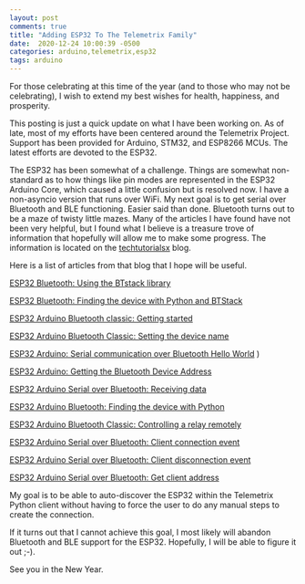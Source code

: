 ```yaml
---
layout: post
comments: true
title: "Adding ESP32 To The Telemetrix Family"
date:  2020-12-24 10:00:39 -0500
categories: arduino,telemetrix,esp32
tags: arduino
---
```


For those celebrating at this time of the year (and to those who may not be celebrating), I wish to extend my best wishes for health, happiness,
and prosperity.


This posting is just a quick update on what I have been working on. As of late, most of my efforts have been centered
around the Telemetrix Project. Support has been provided for Arduino, STM32, and ESP8266 MCUs. The latest
efforts are devoted to the ESP32. 

The ESP32 has been somewhat of a challenge. Things are somewhat non-standard as to how things like 
pin modes are represented in the ESP32 Arduino Core, which caused a little confusion but is resolved now.
I have a non-asyncio version that runs over WiFi. My next goal is to get serial over Bluetooth and BLE functioning.
Easier said than done. Bluetooth turns out to be a maze of twisty little mazes. Many of the articles I have found have 
not been very helpful, but I found what I believe is a treasure trove of information that hopefully will allow me
to make some progress. The information is located on the [techtutorialsx](https://techtutorialsx.com/) blog.

Here is a list of articles from that blog that I hope will be useful.


[ESP32 Bluetooth: Using the BTstack library](https://techtutorialsx.com/2017/07/08/esp32-bluetooth-using-the-btstack-library/
)

[ESP32 Bluetooth: Finding the device with Python and BTStack](https://techtutorialsx.com/2017/07/09/esp32-bluetooth-finding-the-device-with-python-and-btstack/
)

[ESP32 Arduino Bluetooth classic: Getting started](https://techtutorialsx.com/2018/03/04/esp32-arduino-bluetooth-classic-getting-started/
)

[ESP32 Arduino Bluetooth Classic: Setting the device name](https://techtutorialsx.com/2018/03/06/esp32-arduino-bluetooth-classic-setting-the-device-name/
)

[ESP32 Arduino: Serial communication over Bluetooth Hello World](https://techtutorialsx.com/2018/03/09/esp32-arduino-serial-communication-over-bluetoth-hello-world/)
)

[ESP32 Arduino: Getting the Bluetooth Device Address](https://techtutorialsx.com/2018/03/09/esp32-arduino-getting-the-bluetooth-device-address/
)

[ESP32 Arduino Serial over Bluetooth: Receiving data](https://techtutorialsx.com/2018/03/13/esp32-arduino-bluetooth-over-serial-receiving-data/
)

[ESP32 Arduino Bluetooth: Finding the device with Python](https://techtutorialsx.com/2018/03/26/esp32-arduino-bluetooth-finding-the-device-with-python/
)

[ESP32 Arduino Bluetooth Classic: Controlling a relay remotely](https://techtutorialsx.com/2018/04/27/esp32-arduino-bluetooth-classic-controlling-a-relay-remotely/
)

[ESP32 Arduino Serial over Bluetooth: Client connection event](https://techtutorialsx.com/2018/12/09/esp32-arduino-serial-over-bluetooth-client-connection-event/
)

[ESP32 Arduino Serial over Bluetooth: Client disconnection event](https://techtutorialsx.com/2018/12/10/esp32-arduino-serial-over-bluetooth-client-disconnection-event/)

[ESP32 Arduino Serial over Bluetooth: Get client address](https://techtutorialsx.com/2018/12/11/esp32-arduino-serial-over-bluetooth-get-client-address/)


My goal is to be able to auto-discover the ESP32 within the Telemetrix Python client without having to force the user
to do any manual steps to create the connection.

If it turns out that I cannot achieve this goal, I most likely will abandon Bluetooth and BLE support for the ESP32. 
Hopefully, I will be able to figure it out ;-).

See you in the New Year.